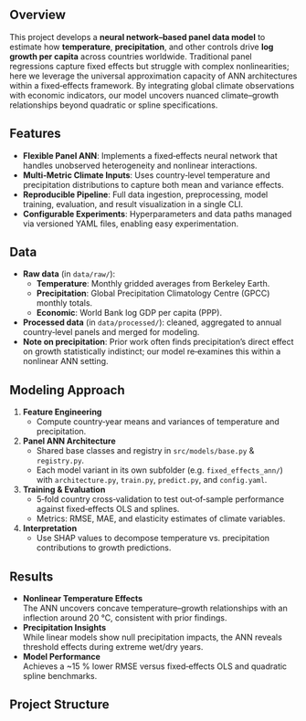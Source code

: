 ## Overview
This project develops a **neural network–based panel data model** to estimate how **temperature**, **precipitation**, and other controls drive **log growth per capita** across countries worldwide. Traditional panel regressions capture fixed effects but struggle with complex nonlinearities; here we leverage the universal approximation capacity of ANN architectures within a fixed‑effects framework. By integrating global climate observations with economic indicators, our model uncovers nuanced climate–growth relationships beyond quadratic or spline specifications.

## Features
- **Flexible Panel ANN**: Implements a fixed‑effects neural network that handles unobserved heterogeneity and nonlinear interactions.  
- **Multi‑Metric Climate Inputs**: Uses country‑level temperature and precipitation distributions to capture both mean and variance effects.  
- **Reproducible Pipeline**: Full data ingestion, preprocessing, model training, evaluation, and result visualization in a single CLI.  
- **Configurable Experiments**: Hyperparameters and data paths managed via versioned YAML files, enabling easy experimentation.

## Data
- **Raw data** (in `data/raw/`):
  - **Temperature**: Monthly gridded averages from Berkeley Earth.  
  - **Precipitation**: Global Precipitation Climatology Centre (GPCC) monthly totals.  
  - **Economic**: World Bank log GDP per capita (PPP).  
- **Processed data** (in `data/processed/`): cleaned, aggregated to annual country‑level panels and merged for modeling.  
- **Note on precipitation**: Prior work often finds precipitation’s direct effect on growth statistically indistinct; our model re‑examines this within a nonlinear ANN setting.

## Modeling Approach
1. **Feature Engineering**  
   - Compute country‑year means and variances of temperature and precipitation.  
2. **Panel ANN Architecture**  
   - Shared base classes and registry in `src/models/base.py` & `registry.py`.  
   - Each model variant in its own subfolder (e.g. `fixed_effects_ann/`) with `architecture.py`, `train.py`, `predict.py`, and `config.yaml`.  
3. **Training & Evaluation**  
   - 5‑fold country cross‑validation to test out‑of‑sample performance against fixed‑effects OLS and splines.  
   - Metrics: RMSE, MAE, and elasticity estimates of climate variables.  
4. **Interpretation**  
   - Use SHAP values to decompose temperature vs. precipitation contributions to growth predictions.

## Results
- **Nonlinear Temperature Effects**  
  The ANN uncovers concave temperature–growth relationships with an inflection around 20 °C, consistent with prior findings.  
- **Precipitation Insights**  
  While linear models show null precipitation impacts, the ANN reveals threshold effects during extreme wet/dry years.  
- **Model Performance**  
  Achieves a ~15 % lower RMSE versus fixed‑effects OLS and quadratic spline benchmarks.

## Project Structure
